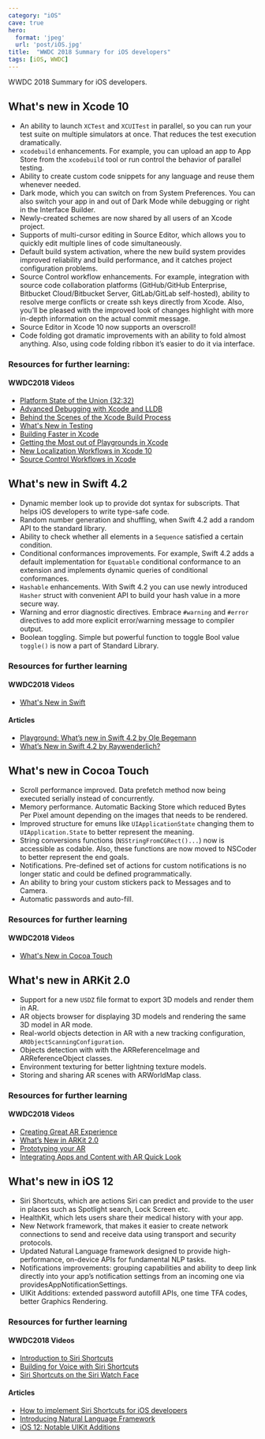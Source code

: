 ```yaml
---
category: "iOS"
cave: true
hero:
  format: 'jpeg'
  url: 'post/iOS.jpg'
title:  "WWDC 2018 Summary for iOS developers"
tags: [iOS, WWDC]
---
```

WWDC 2018 Summary for iOS developers.

## What's new in Xcode 10

* An ability to launch `XCTest` and `XCUITest` in parallel, so you can run your test suite on multiple simulators at once. That reduces the test execution dramatically.
* `xcodebuild` enhancements. For example, you can upload an app to App Store from the `xcodebuild` tool or run control the behavior of parallel testing.
* Ability to create custom code snippets for any language and reuse them whenever needed.
* Dark mode, which you can switch on from System Preferences. You can also switch your app in and out of Dark Mode while debugging or right in the Interface Builder.
* Newly-created schemes are now shared by all users of an Xcode project.
* Supports of multi-cursor editing in Source Editor, which allows you to quickly edit multiple lines of code simultaneously.
* Default build system activation, where the new build system provides improved reliability and build performance, and it catches project configuration problems.
* Source Control workflow enhancements. For example, integration with source code collaboration platforms (GitHub/GitHub Enterprise, Bitbucket Cloud/Bitbucket Server, GitLab/GitLab self-hosted), ability to resolve merge conflicts or create ssh keys directly from Xcode. Also, you’ll be pleased with the improved look of changes highlight with more in-depth information on the actual commit message.
* Source Editor in Xcode 10 now supports an overscroll!
* Code folding got dramatic improvements with an ability to fold almost anything. Also, using code folding ribbon it’s easier to do it via interface.

### Resources for further learning:

#### WWDC2018 Videos

* [Platform State of the Union (32:32)](https://developer.apple.com/videos/play/wwdc2018/102/)
* [Advanced Debugging with Xcode and LLDB](https://developer.apple.com/videos/play/wwdc2018/412/)
* [Behind the Scenes of the Xcode Build Process](https://developer.apple.com/videos/play/wwdc2018/415/)
* [What's New in Testing](https://developer.apple.com/videos/play/wwdc2018/403/)
* [Building Faster in Xcode](https://developer.apple.com/videos/play/wwdc2018/408/)
* [Getting the Most out of Playgrounds in Xcode](https://developer.apple.com/videos/play/wwdc2018/402/)
* [New Localization Workflows in Xcode 10](https://developer.apple.com/videos/play/wwdc2018/404/)
* [Source Control Workflows in Xcode](https://developer.apple.com/videos/play/wwdc2018/418/)

## What's new in Swift 4.2

* Dynamic member look up to provide dot syntax for subscripts. That helps iOS developers to write type-safe code.
* Random number generation and shuffling, when Swift 4.2 add a random API to the standard library.
* Ability to check whether all elements in a `Sequence` satisfied a certain condition.
* Conditional conformances improvements. For example, Swift 4.2 adds a default implementation for `Equatable` conditional conformance to an extension and implements dynamic queries of conditional conformances.
* `Hashable` enhancements. With Swift 4.2 you can use newly introduced `Hasher` struct with convenient API to build your hash value in a more secure way.
* Warning and error diagnostic directives. Embrace `#warning` and `#error` directives to add more explicit error/warning message to compiler output.
* Boolean toggling. Simple but powerful function to toggle Bool value `toggle()` is now a part of Standard Library.

### Resources for further learning

#### WWDC2018 Videos

* [What's New in Swift](https://developer.apple.com/videos/play/wwdc2018/401)

#### Articles

* [Playground: What’s new in Swift 4.2 by Ole Begemann](https://github.com/ole/whats-new-in-swift-4-2)
* [What’s New in Swift 4.2 by Raywenderlich?](https://www.raywenderlich.com/194066/whats-new-in-swift-4-2)

## What's new in Cocoa Touch

* Scroll performance improved. Data prefetch method now being executed serially instead of concurrently.
* Memory performance. Automatic Backing Store which reduced Bytes Per Pixel amount depending on the images that needs to be rendered.
* Improved structure for emuns like `UIApplicationState` changing them to `UIApplication.State` to better represent the meaning.
* String conversions functions (`NSStringFromCGRect()...`) now is accessible as codable. Also, these functions are now moved to NSCoder to better represent the end goals.
* Notifications. Pre-defined set of actions for custom notifications is no longer static and could be defined programmatically.
* An ability to bring your custom stickers pack to Messages and to Camera.
* Automatic passwords and auto-fill.

### Resources for further learning

#### WWDC2018 Videos

* [What's New in Cocoa Touch](https://developer.apple.com/videos/play/wwdc2018/202/)

## What's new in ARKit 2.0

* Support for a new `USDZ` file format to export 3D models and render them in AR.
* AR objects browser for displaying 3D models and rendering the same 3D model in AR mode.
* Real-world objects detection in AR with a new tracking configuration, `ARObjectScanningConfiguration`.
* Objects detection with with the ARReferenceImage and ARReferenceObject classes.
* Environment texturing for better lightning texture models.
* Storing and sharing AR scenes with ARWorldMap class.

### Resources for further learning

#### WWDC2018 Videos

* [Creating Great AR Experience](https://developer.apple.com/videos/play/wwdc2018/805/)
* [What’s New in ARKit 2.0](https://developer.apple.com/videos/play/wwdc2018/602/)
* [Prototyping your AR](https://developer.apple.com/videos/play/wwdc2018/808)
* [Integrating Apps and Content with AR Quick Look](https://developer.apple.com/videos/play/wwdc2018/603/)

## What's new in iOS 12

* Siri Shortcuts, which are actions Siri can predict and provide to the user in places such as Spotlight search, Lock Screen etc.
* HealthKit, which lets users share their medical history with your app.
* New Network framework, that makes it easier to create network connections to send and receive data using transport and security protocols.
* Updated Natural Language framework designed to provide high-performance, on-device APIs for fundamental NLP tasks.
* Notifications improvements: grouping capabilities and ability to deep link directly into your app’s notification settings from an incoming one via providesAppNotificationSettings.
* UIKit Additions: extended password autofill APIs, one time TFA codes, better Graphics Rendering.

### Resources for further learning

#### WWDC2018 Videos

* [Introduction to Siri Shortcuts](https://developer.apple.com/videos/play/wwdc2018/211/)
* [Building for Voice with Siri Shortcuts](https://developer.apple.com/videos/play/wwdc2018/214/)
* [Siri Shortcuts on the Siri Watch Face](https://developer.apple.com/videos/play/wwdc2018/217/)

#### Articles

* [How to implement Siri Shortcuts for iOS developers](https://medium.com/flawless-app-stories/wwdc-2018-for-ios-developers-siri-shortcuts-e8e4a78f0ad7)
* [Introducing Natural Language Framework](https://developer.apple.com/videos/play/wwdc2018/713/)
* [iOS 12: Notable UIKit Additions](https://medium.com/the-traveled-ios-developers-guide/ios-12-notable-uikit-additions-b50beb0e3729)
